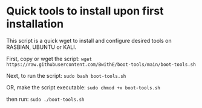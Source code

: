 # Quick tools to install upon first installation
This script is a quick wget to install and configure desired tools on RASBIAN, UBUNTU or KALI.

First, copy or wget the script: 
```wget https://raw.githubusercontent.com/BwithE/boot-tools/main/boot-tools.sh```

Next, to run the script: 
```sudo bash boot-tools.sh```

OR, make the script executable: 
```sudo chmod +x boot-tools.sh``` 

then run: ```sudo ./boot-tools.sh```
